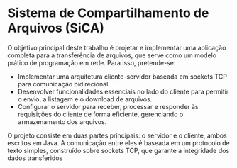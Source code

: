 # **Sistema de Compartilhamento de Arquivos (SiCA)**

  O objetivo principal deste trabalho é projetar e implementar uma 
aplicação completa para a transferência de arquivos, que serve como um 
modelo prático de programação em rede. Para isso, pretende-se: 
- Implementar uma arquitetura cliente-servidor baseada em sockets TCP para 
comunicação bidirecional. 
- Desenvolver funcionalidades essenciais no lado do cliente para permitir o envio, 
a listagem e o download de arquivos. 
- Configurar o servidor para receber, processar e responder às requisições do 
cliente de forma eficiente, gerenciando o armazenamento dos arquivos.

O projeto consiste em duas partes principais: o servidor e o cliente, 
ambos escritos em Java. A comunicação entre eles é baseada em um protocolo 
de texto simples, construído sobre sockets TCP, que garante a integridade dos 
dados transferidos
